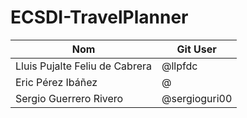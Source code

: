 # ECSDI-TravelPlanner

| Nom                             |  Git User    |
| ------------------------------- |  ----------- |
| Lluis Pujalte Feliu de Cabrera  |  @llpfdc     | 
| Eric Pérez Ibáñez               |  @   | 
| Sergio Guerrero Rivero          |  @sergioguri00    | 
